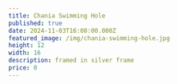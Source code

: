 ```yaml
---
title: Chania Swimming Hole
published: true
date: 2024-11-03T16:08:00.000Z
featured_image: /img/chania-swimming-hole.jpg
height: 12
width: 16
description: framed in silver frame
price: 0
---
```

